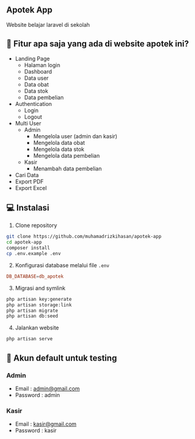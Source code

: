 <h2>Apotek App</h2>

Website belajar laravel di sekolah

<h2 id="fitur">🧐 Fitur apa saja yang ada di website apotek ini?</h2>

-   Landing Page
    -   Halaman login
    -   Dashboard
    -   Data user
    -   Data obat
    -   Data stok
    -   Data pembelian
-   Authentication
    -   Login
    -   Logout
-   Multi User
    -   Admin
        -   Mengelola user (admin dan kasir)
        -   Mengelola data obat
        -   Mengelola data stok
        -   Mengelola data pembelian
    -   Kasir
        -   Menambah data pembelian
-   Cari Data
-   Export PDF
-   Export Excel


<h2 id="installation">💻 Instalasi</h2>

1. Clone repository

```bash
git clone https://github.com/muhamadrizkihasan/apotek-app
cd apotek-app
composer install
cp .env.example .env
```

2. Konfigurasi database melalui file `.env`

```conf
DB_DATABASE=db_apotek
```

3. Migrasi and symlink

```bash
php artisan key:generate
php artisan storage:link
php artisan migrate
php artisan db:seed
```

4. Jalankan website

```bash
php artisan serve
```

<h2 id="testing-account">👤 Akun default untuk testing</h2>

### Admin

-   Email : admin@gmail.com
-   Password : admin

### Kasir

-   Email : kasir@gmail.com
-   Password : kasir